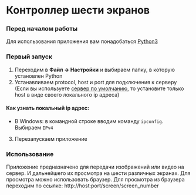 # Контроллер шести экранов

### Перед началом работы

Для использования приложения вам понадобаться [Python3](https://www.python.org/downloads/)

### Первый запуск

1. Переходим в **Файл -> Настройки** и выбираем папку, в которую установлен Python
2. Устанавливаем protocol, host и port для подключения к серверу (Если вы используете [сервер по умолчанию](https://github.com/osovv/vk-backend), то установите только host в виде своего локального ip адреса)
#### Как узнать локальный ip адрес:
- В Windows: в командной строке вводим команду ```ipconfig```. Выбираем ```IPv4```
3. Перезапускаем приложение

### Использование

Приложение предназначено для передачи изображений или видео на сервер. И дальнейшего их просмотра на шести различных экранах. Для просмотра можно использовать браузер.
Для просмотра из браузера переходим по ссылке: http://host:port/screen/screen_number
